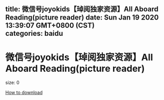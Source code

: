 
title: 微信号joyokids【琸阅独家资源】All Aboard Reading(picture reader)
date: Sun Jan 19 2020 13:39:07 GMT+0800 (CST)    
categories: baidu
---

# 微信号joyokids【琸阅独家资源】All Aboard Reading(picture reader)
size: 0
 
 

[How to download](https://bpcam.bemobtrk.com/go/2ceec3aa-1ca2-46d6-b9ff-aaa5c184517c?jno=4341)
